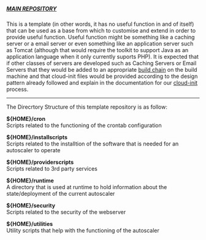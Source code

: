 
##### [MAIN REPOSITORY](https://github.com/wintersys-projects/adt-build-machine-scripts)

This is a template (in other words, it has no useful function in and of itself) that can be used as a base from which to customise and extend in order to provide useful function.
Useful function might be something like a caching server or a email server or even something like an application server such as Tomcat (although that would require the toolkit to support Java as an application language when it only currently suports PHP). 
It is expected that if other classes of servers are developed such as Caching Servers or Email Servers that they would be added to an appropriate [build chain](https://www.wintersys-projects.uk/Agile%20Deployment%20Toolkit/Development/BuildChainNodes) on the build machine and that cloud-init files would be provided according to the design pattern already followed and explain in the documentation for our [cloud-init](https://www.wintersys-projects.uk/Agile%20Deployment%20Toolkit/Operations/CloudInitWorkflow) process. 

--------------------------------

The Direcrtory Structure of this template repository is as follow:

**${HOME}/cron**  
Scripts related to the functioning of the crontab configuration

**${HOME}/installscripts**  
Scripts related to the installtion of the software that is needed for an autoscaler to operate

**${HOME}/providerscripts**  
Scripts related to 3rd party services

**${HOME}/runtime**  
A directory that is used at runtime to hold information about the state/deployment of the current autoscaler

**${HOME}/security**  
Scripts related to the security of the webserver

**${HOME}/utilities**  
Utility scripts that help with the functioning of the autoscaler



